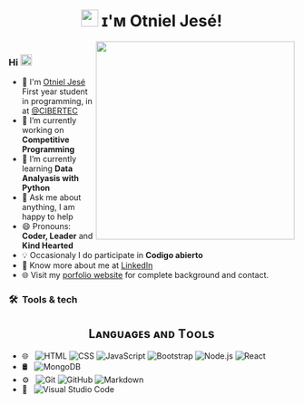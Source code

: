 # <h1 align="center"><img src="https://emojis.slackmojis.com/emojis/images/1531849430/4246/blob-sunglasses.gif?1531849430" width="30"/> ɪ'ᴍ Otniel Jesé!

 <img src='https://c.tenor.com/whgQwNlVvNkAAAAi/xero-code.gif' align='right' height="350"/>

![]()

<div> 
  
  ### Hi  <img src="https://images-wixmp-ed30a86b8c4ca887773594c2.wixmp.com/f/ef545eb2-8dc9-47cb-96df-eff5c12dafb1/dgsqysb-42715ab3-949c-4fda-abb5-4ac24087ebee.gif?token=eyJ0eXAiOiJKV1QiLCJhbGciOiJIUzI1NiJ9.eyJzdWIiOiJ1cm46YXBwOjdlMGQxODg5ODIyNjQzNzNhNWYwZDQxNWVhMGQyNmUwIiwiaXNzIjoidXJuOmFwcDo3ZTBkMTg4OTgyMjY0MzczYTVmMGQ0MTVlYTBkMjZlMCIsIm9iaiI6W1t7InBhdGgiOiJcL2ZcL2VmNTQ1ZWIyLThkYzktNDdjYi05NmRmLWVmZjVjMTJkYWZiMVwvZGdzcXlzYi00MjcxNWFiMy05NDljLTRmZGEtYWJiNS00YWMyNDA4N2ViZWUuZ2lmIn1dXSwiYXVkIjpbInVybjpzZXJ2aWNlOmZpbGUuZG93bmxvYWQiXX0.HW5Ym4u4UZdoul2QMP0g-W6CBHJUpecc7vCc3cvXQrs" width="20"/>



  
- :school: I'm [Otniel Jesé](https://github.com/OtnielJese) First year student in programming, in at <a href="https://github.com/OtnielJese">@CIBERTEC  </a>
- 🔭 I’m currently working on  **Competitive Programming**
- 🌱 I’m currently learning **Data Analyasis with Python**
- 💬 Ask me about anything, I am happy to help
- 😄 Pronouns: **Coder, Leader** and **Kind Hearted**
- :bulb: Occasionaly I do participate in **Codigo abierto**
- 👨 Know more about me at [LinkedIn](https://www.linkedin.com/in/otniel-jes%C3%A9-6051a61a1/) 
- 🌐 Visit my [porfolio website](https://www.linkedin.com/in/otniel-jes%C3%A9-6051a61a1/) for complete background and contact.
  </div>

<h3> 🛠 &nbsp;Tools & tech</h3>

<span>

  <h2 align="center">Lᴀɴɢᴜᴀɢᴇs ᴀɴᴅ Tᴏᴏʟs</h2> 

   - 🌐 &nbsp;
  ![HTML](https://img.shields.io/badge/-HTML-333333?style=flat&logo=HTML5)
  ![CSS](https://img.shields.io/badge/-CSS-333333?style=flat&logo=CSS3&logoColor=1572B6)
  ![JavaScript](https://img.shields.io/badge/-JavaScript-333333?style=flat&logo=javascript)
  ![Bootstrap](https://img.shields.io/badge/-Bootstrap-333333?style=flat&logo=bootstrap&logoColor=563D7C)
  ![Node.js](https://img.shields.io/badge/-Node.js-333333?style=flat&logo=node.js)
  ![React](https://img.shields.io/badge/-React-333333?style=flat&logo=react)
- 🛢 &nbsp;
  ![MongoDB](https://img.shields.io/badge/-MongoDB-333333?style=flat&logo=mongodb)
- ⚙️ &nbsp;
  ![Git](https://img.shields.io/badge/-Git-333333?style=flat&logo=git)
  ![GitHub](https://img.shields.io/badge/-GitHub-333333?style=flat&logo=github)
  ![Markdown](https://img.shields.io/badge/-Markdown-333333?style=flat&logo=markdown)
- 🔧 &nbsp;
  ![Visual Studio Code](https://img.shields.io/badge/-Visual%20Studio%20Code-333333?style=flat&logo=visual-studio-code&logoColor=007ACC)
</span>


<p>
